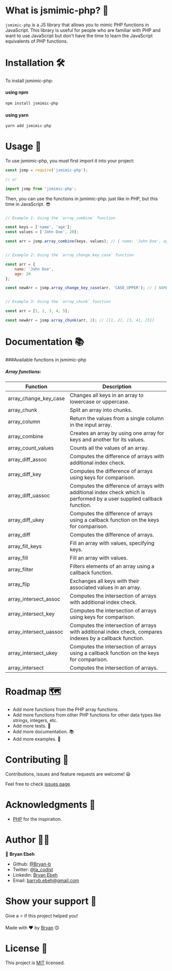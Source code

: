 # What is jsmimic-php? 🤔

`jsmimic-php` is a JS library that allows you to mimic PHP functions in JavaScript. This library is useful for people who are familiar with PHP and want to use JavaScript but don't have the time to learn the JavaScript equivalents of PHP functions.

# Installation 🛠️

To install jsmimic-php:

#### using npm
```bash
npm install jsmimic-php
```

#### using yarn
```bash
yarn add jsmimic-php
```

# Usage 📖

To use jsmimic-php, you must first import it into your project:

```js
const jsmp = require('jsmimic-php');

// or

import jsmp from 'jsmimic-php';

```

Then, you can use the functions in jsmimic-php:
just like in PHP, but this time in JavaScript. 😎

```js

// Example 1: Using the `array_combine` function

const keys = ['name', 'age'];
const values = ['John Doe', 20];

const arr = jsmp.array_combine(keys, values); // { name: 'John Doe', age: 20 }


// Example 2: Using the `array_change_key_case` function

const arr = {
    name: 'John Doe',
    age: 20
};

const newArr = jsmp.array_change_key_case(arr, 'CASE_UPPER'); // { NAME: 'John Doe', AGE: 20 }


// Example 3: Using the `array_chunk` function

const arr = [1, 2, 3, 4, 5];

const newArr = jsmp.array_chunk(arr, 2); // [[1, 2], [3, 4], [5]]

```

# Documentation 📚

###Available functions in jsmimic-php

##### Array functions:

| Function | Description | 
| --- | --- |
| array_change_key_case |  Changes all keys in an array to lowercase or uppercase. |
| array_chunk |  Split an array into chunks. |
| array_column |  Return the values from a single column in the input array. |
| array_combine |  Creates an array by using one array for keys and another for its values. |
| array_count_values |  Counts all the values of an array. |
| array_diff_assoc |  Computes the difference of arrays with additional index check. |
| array_diff_key |  Computes the difference of arrays using keys for comparison. |
| array_diff_uassoc |  Computes the difference of arrays with additional index check which is performed by a user supplied callback function. |
| array_diff_ukey |  Computes the difference of arrays using a callback function on the keys for comparison. |
| array_diff |  Computes the difference of arrays. |
| array_fill_keys |  Fill an array with values, specifying keys. |
| array_fill |  Fill an array with values. |
| array_filter |  Filters elements of an array using a callback function. |
| array_flip |  Exchanges all keys with their associated values in an array. |
| array_intersect_assoc |  Computes the intersection of arrays with additional index check. |
| array_intersect_key |  Computes the intersection of arrays using keys for comparison. |
| array_intersect_uassoc |  Computes the intersection of arrays with additional index check, compares indexes by a callback function. |
| array_intersect_ukey |  Computes the intersection of arrays using a callback function on the keys for comparison. |
| array_intersect |  Computes the intersection of arrays. |


# Roadmap 🗺️

- Add more functions from the PHP array functions.
- Add more functions from other PHP functions for other data types like strings, integers, etc.
- Add more tests. 🧪
- Add more documentation. 📚
- Add more examples. 📝

# Contributing 🤝

Contributions, issues and feature requests are welcome! 😃

Feel free to check [issues page](https://github.com/Bryan-b/jsmimic-php/issues "issues page").

<!-- rules on how to contribute to the project -->

<!-- # How to contribute 🤝

To contribute to this project:

1. Fork this repository.
2. Create a branch: `git checkout -b <branch_name>`.
3. Make your changes and commit them: `git commit -m '<commit_message>'`
    Use `FIX:` for bug fixes or `FEATURE:` for new features (new functions implementation etc.) at the start of your commit message.
    For example, 
    `FIX: array_chunk function not working as expected`
    or
    `FEATURE: Added array_diff function`.
4. Push to the original branch you created: `git push origin <project_name>/<location>`
5. Create the pull request. -->


# Acknowledgments 🙏

- [PHP](https://www.php.net/ "PHP") for the inspiration.

# Author 👨‍💻

👤 **Bryan Ebeh**

- Github: [@Bryan-b](https://github.com/Bryan-b/jsmimic-php/issues "Bryan-b")
- Twitter: [@la_codist](https://twitter.com/la_codist "Bryan Ebeh")
- Linkedin: [Bryan Ebeh](https://www.linkedin.com/in/la-codist/ "Bryan Ebeh")
- Email: [barryb.ebeh@gmail.com](mailto: "barryb.ebeh@gmail.com")

# Show your support 🙌

Give a ⭐️ if this project helped you!


Made with ❤️ by [Bryan](https://github.com/Bryan-b "Bryan") 😊

# License 📝

This project is [MIT](https://github.com/Bryan-b/jsmimic-php/blob/main/LICENSE, "MIT") licensed.

